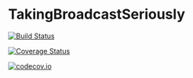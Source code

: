 # TakingBroadcastSeriously

[![Build Status](https://travis-ci.org/MikeInnes/TakingBroadcastSeriously.jl.svg?branch=master)](https://travis-ci.org/MikeInnes/TakingBroadcastSeriously.jl)

[![Coverage Status](https://coveralls.io/repos/MikeInnes/TakingBroadcastSeriously.jl/badge.svg?branch=master&service=github)](https://coveralls.io/github/MikeInnes/TakingBroadcastSeriously.jl?branch=master)

[![codecov.io](http://codecov.io/github/MikeInnes/TakingBroadcastSeriously.jl/coverage.svg?branch=master)](http://codecov.io/github/MikeInnes/TakingBroadcastSeriously.jl?branch=master)
